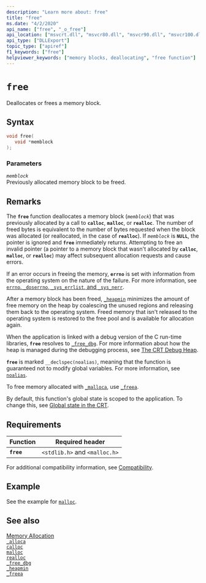 ```yaml
---
description: "Learn more about: free"
title: "free"
ms.date: "4/2/2020"
api_name: ["free", "_o_free"]
api_location: ["msvcrt.dll", "msvcr80.dll", "msvcr90.dll", "msvcr100.dll", "msvcr100_clr0400.dll", "msvcr110.dll", "msvcr110_clr0400.dll", "msvcr120.dll", "msvcr120_clr0400.dll", "ucrtbase.dll", "api-ms-win-crt-heap-l1-1-0.dll", "api-ms-win-crt-private-l1-1-0.dll"]
api_type: ["DLLExport"]
topic_type: ["apiref"]
f1_keywords: ["free"]
helpviewer_keywords: ["memory blocks, deallocating", "free function"]
---
```

# `free`

Deallocates or frees a memory block.

## Syntax

```C
void free(
   void *memblock
);
```

### Parameters

*`memblock`*\
Previously allocated memory block to be freed.

## Remarks

The **`free`** function deallocates a memory block (*`memblock`*) that was previously allocated by a call to **`calloc`**, **`malloc`**, or **`realloc`**. The number of freed bytes is equivalent to the number of bytes requested when the block was allocated (or reallocated, in the case of **`realloc`**). If *`memblock`* is **`NULL`**, the pointer is ignored and **`free`** immediately returns. Attempting to free an invalid pointer (a pointer to a memory block that wasn't allocated by **`calloc`**, **`malloc`**, or **`realloc`**) may affect subsequent allocation requests and cause errors.

If an error occurs in freeing the memory, **`errno`** is set with information from the operating system on the nature of the failure. For more information, see [`errno`, `_doserrno`, `_sys_errlist`, and `_sys_nerr`](../../c-runtime-library/errno-doserrno-sys-errlist-and-sys-nerr.md).

After a memory block has been freed, [`_heapmin`](heapmin.md) minimizes the amount of free memory on the heap by coalescing the unused regions and releasing them back to the operating system. Freed memory that isn't released to the operating system is restored to the free pool and is available for allocation again.

When the application is linked with a debug version of the C run-time libraries, **`free`** resolves to [`_free_dbg`](free-dbg.md). For more information about how the heap is managed during the debugging process, see [The CRT Debug Heap](/visualstudio/debugger/crt-debug-heap-details).

**`free`** is marked `__declspec(noalias)`, meaning that the function is guaranteed not to modify global variables. For more information, see [`noalias`](../../cpp/noalias.md).

To free memory allocated with [`_malloca`](malloca.md), use [`_freea`](freea.md).

By default, this function's global state is scoped to the application. To change this, see [Global state in the CRT](../global-state.md).

## Requirements

|Function|Required header|
|--------------|---------------------|
|**`free`**|`<stdlib.h>` and `<malloc.h>`|

For additional compatibility information, see [Compatibility](../../c-runtime-library/compatibility.md).

## Example

See the example for [`malloc`](malloc.md).

## See also

[Memory Allocation](../../c-runtime-library/memory-allocation.md)\
[`_alloca`](alloca.md)\
[`calloc`](calloc.md)\
[`malloc`](malloc.md)\
[`realloc`](realloc.md)\
[`_free_dbg`](free-dbg.md)\
[`_heapmin`](heapmin.md)\
[`_freea`](freea.md)
